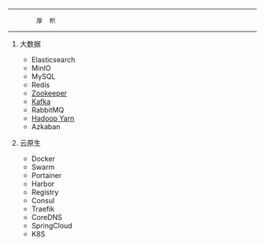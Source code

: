 ---------------------------------
            厚  积
---------------------------------
1. 大数据
    * Elasticsearch
    * MinIO
    * MySQL
    * Redis
    * [Zookeeper](/bigdata/zookeeper/zookeeper.md)
    * [Kafka](/bigdata/kafka/kafka.md)
    * RabbitMQ
    * [Hadoop Yarn](/bigdata/hadoop/hadoop_cluster/Hadoop-Yarn集群安装.md)
    * Azkaban

2. 云原生
    * Docker
    * Swarm
    * Portainer
    * Harbor
    * Registry
    * Consul
    * Traefik
    * CoreDNS
    * SpringCloud
    * K8S
